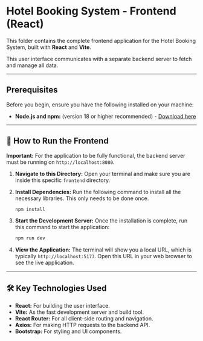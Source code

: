# Hotel Booking System - Frontend (React)

This folder contains the complete frontend application for the Hotel Booking System, built with **React** and **Vite**.

This user interface communicates with a separate backend server to fetch and manage all data.

-----

## Prerequisites

Before you begin, ensure you have the following installed on your machine:

  * **Node.js and npm:** (version 18 or higher recommended) - [Download here](https://nodejs.org/)

-----

## 🚀 How to Run the Frontend

**Important:** For the application to be fully functional, the backend server must be running on `http://localhost:8080`.

1.  **Navigate to this Directory:**
    Open your terminal and make sure you are inside this specific `frontend` directory.

2.  **Install Dependencies:**
    Run the following command to install all the necessary libraries. This only needs to be done once.

    ```bash
    npm install
    ```

3.  **Start the Development Server:**
    Once the installation is complete, run this command to start the application:

    ```bash
    npm run dev
    ```

4.  **View the Application:**
    The terminal will show you a local URL, which is typically `http://localhost:5173`. Open this URL in your web browser to see the live application.

-----

## 🛠️ Key Technologies Used

  * **React:** For building the user interface.
  * **Vite:** As the fast development server and build tool.
  * **React Router:** For all client-side routing and navigation.
  * **Axios:** For making HTTP requests to the backend API.
  * **Bootstrap:** For styling and UI components.
